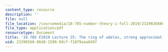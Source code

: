 ```yaml
---
content_type: resource
description: ''
file: null
file_location: /coursemedia/18-785-number-theory-i-fall-2019/2329026886d815989dcff1879aaa6497_MIT18_785F19_lec25.pdf
file_type: application/pdf
resourcetype: Document
title: '18.785 F2019 Lecture 25: The ring of adeles, strong approximation'
uid: 23290268-86d8-1598-9dcf-f1879aaa6497
---
```

